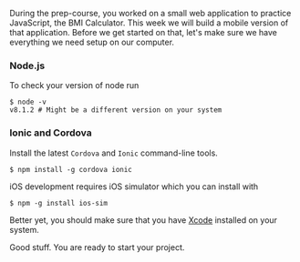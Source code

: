 During the prep-course, you worked on a small web application to practice JavaScript, the BMI Calculator. This week we will build a mobile version of that application. Before we get started on that, let's make sure we have everything we need setup on our computer.

### Node.js
To check your version of node run

```shell
$ node -v
v8.1.2 # Might be a different version on your system
```

### Ionic and Cordova

Install the latest `Cordova` and `Ionic` command-line tools.

```shell
$ npm install -g cordova ionic
```

iOS development requires iOS simulator which you can install with

```shell
$ npm -g install ios-sim
```

Better yet, you should make sure that you have [Xcode](https://developer.apple.com/xcode/) installed on your system.

Good stuff. You are ready to start your project.